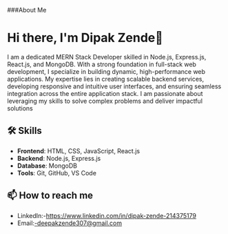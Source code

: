 ###About Me
# Hi there, I'm Dipak Zende👋

I am a dedicated MERN Stack Developer skilled in Node.js, Express.js, React.js, and MongoDB. With a strong foundation in full-stack web development, I specialize in building dynamic, high-performance web applications. My expertise lies in creating scalable backend services, developing responsive and intuitive user interfaces, and ensuring seamless integration across the entire application stack. I am passionate about leveraging my skills to solve complex problems and deliver impactful solutions

## 🛠️ Skills

- **Frontend**: HTML, CSS, JavaScript, React.js
- **Backend**: Node.js, Express.js
- **Database**: MongoDB
- **Tools**: Git, GitHub, VS Code

## 📫 How to reach me

- LinkedIn:-https://www.linkedin.com/in/dipak-zende-214375179
- Email:-deepakzende307@gmail.com

